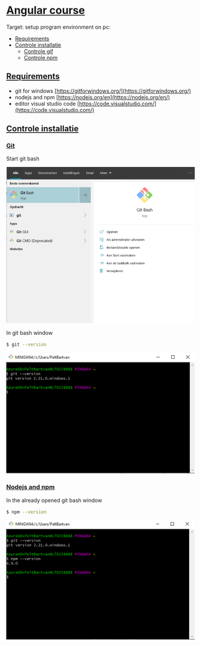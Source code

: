 # [Angular course](#step-00)

Target: setup program environment on pc:
- [Requirements](#ref-00-01)
- [Controle installatie](#ref-00-02)
    - [Controle gif](#ref-00-03)
    - [Controle npm](#ref-00-04)

## [Requirements](ref-00-01)
- git for windows [https://gitforwindows.org/](https://gitforwindows.org/)
- nodejs and npm [https://nodejs.org/en](https://nodejs.org/en/)
- editor visual studio code [https://code.visualstudio.com/](https://code.visualstudio.com/)


## [Controle installatie](#ref-00-02)

### [Git](#ref-00-03)
Start git bash 

![start git bash](images/step-00/gitbash.png)

In git bash window
```bash
$ git --version
```
![git version](images/step-00/gitversion.png)

### [Nodejs and npm](#ref-00-04)
In the already opened git bash window
```bash
$ npm --version
```
![npm version](images/step-00/npmversion.png)